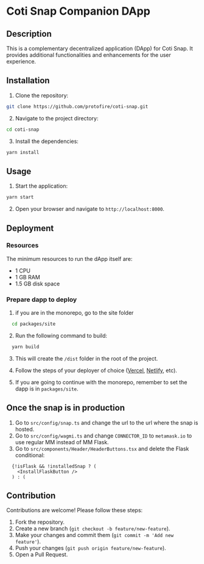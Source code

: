 # Coti Snap Companion DApp

## Description

This is a complementary decentralized application (DApp) for Coti Snap. It provides additional functionalities and enhancements for the user experience.

## Installation

1. Clone the repository:
  ```bash
  git clone https://github.com/protofire/coti-snap.git
  ```
2. Navigate to the project directory:
  ```bash
  cd coti-snap
  ```
3. Install the dependencies:
  ```bash
  yarn install
  ```

## Usage

1. Start the application:
  ```bash
  yarn start
  ```
2. Open your browser and navigate to `http://localhost:8000`.

## Deployment

### Resources

The minimum resources to run the dApp itself are:

- 1 CPU
- 1 GB RAM
- 1.5 GB disk space

### Prepare dapp to deploy

1. if you are in the monorepo, go to the site folder
```bash
  cd packages/site
```

2. Run the following command to build:
```bash
  yarn build
```

3. This will create the `/dist` folder in the root of the project.

4. Follow the steps of your deployer of choice ([Vercel](https://vercel.com/docs/getting-started-with-vercel), [Netlify](https://docs.netlify.com/), etc).

5. If you are going to continue with the monorepo, remember to set the dapp is in `packages/site`.

## Once the snap is in production

1. Go to `src/config/snap.ts` and change the url to the url where the snap is hosted.
2. Go to `src/config/wagmi.ts` and change `CONNECTOR_ID` to `metamask.io` to use regular MM instead of MM Flask.
3. Go to `src/components/Header/HeaderButtons.tsx` and delete the Flask conditional:
```
  {!isFlask && !installedSnap ? (
    <InstallFlaskButton />
  ) : (
```

## Contribution

Contributions are welcome! Please follow these steps:

1. Fork the repository.
2. Create a new branch (`git checkout -b feature/new-feature`).
3. Make your changes and commit them (`git commit -m 'Add new feature'`).
4. Push your changes (`git push origin feature/new-feature`).
5. Open a Pull Request.
